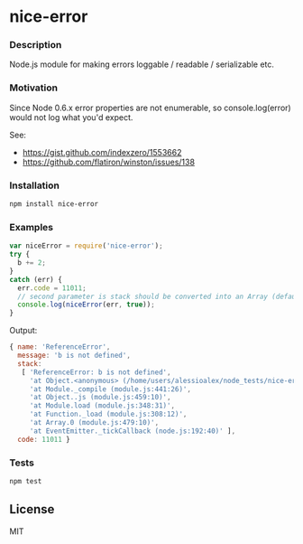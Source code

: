 # nice-error

### Description

Node.js module for making errors loggable / readable / serializable etc.

### Motivation

Since Node 0.6.x error properties are not enumerable, so console.log(error) would not log what you'd expect.

See:

- https://gist.github.com/indexzero/1553662
- https://github.com/flatiron/winston/issues/138

### Installation

```bash
npm install nice-error
```

### Examples

```js
var niceError = require('nice-error');
try {
  b += 2;
}
catch (err) {
  err.code = 11011;
  // second parameter is stack should be converted into an Array (default is String)
  console.log(niceError(err, true));
}
```

Output:

```js
{ name: 'ReferenceError',
  message: 'b is not defined',
  stack:
   [ 'ReferenceError: b is not defined',
     'at Object.<anonymous> (/home/users/alessioalex/node_tests/nice-error/examples/simple.js:4:3)',
     'at Module._compile (module.js:441:26)',
     'at Object..js (module.js:459:10)',
     'at Module.load (module.js:348:31)',
     'at Function._load (module.js:308:12)',
     'at Array.0 (module.js:479:10)',
     'at EventEmitter._tickCallback (node.js:192:40)' ],
  code: 11011 }
```

### Tests

```bash
npm test
```

## License

MIT

